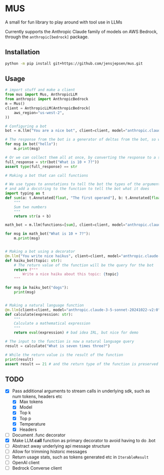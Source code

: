 # MUS

A small for fun library to play around with tool use in LLMs

Currently supports the Anthropic Claude family of models on AWS Bedrock, through the `anthropic[bedrock]` package.

## Installation
```bash
python -m pip install git+https://github.com/jensjepsen/mus.git
```

## Usage
```python
# import stuff and make a client
from mus import Mus, AnthropicLLM
from anthropic import AnthropicBedrock
m = Mus()
client = AnthropicLLM(AnthropicBedrock(
    aws_region="us-west-2",
))
```

<!-- invisible-code-block: python
# Setup the mock client for the examples
from mus import ToolUse, ToolResult
client.put_text("hello", "Hello")
client.put_tool_use("What is seven times three?", ToolUse(id="calc", name="calculate", input={"expression": "7 * 3"}) )
client.put_tool_result("What is seven times three?", ToolResult(id="calc", content="21"))
-->

```python
# Configuring a bot
bot = m.llm("You are a nice bot", client=client, model="anthropic.claude-3-5-sonnet-20241022-v2:0")

# The response from the bot is a generator of deltas from the bot, so we can stream them as they come in
for msg in bot("hello"):
    m.print(msg)

# Or we can collect them all at once, by converting the response to a string
full_response = str(bot("What is 10 + 7?"))
assert type(full_response) == str

# Making a bot that can call functions

# We use types to annotations to tell the bot the types of the arguments
# and add a docstring to the function to tell the bot what it does
import typing as t
def sum(a: t.Annotated[float, "The first operand"], b: t.Annotated[float, "The second operand"]):
    """
    Sum two numbers
    """
    return str(a + b)

math_bot = m.llm(functions=[sum], client=client, model="anthropic.claude-3-5-sonnet-20241022-v2:0")

for msg in math_bot("What is 10 + 7?"):
    m.print(msg)


# Making a bot using a decorator
@m.llm("You write nice haikus", client=client, model="anthropic.claude-3-5-sonnet-20241022-v2:0")
def haiku_bot(topic: str):
    # The return value of the function will be the query for the bot
    return f"""
        Write a nice haiku about this topic: {topic}
    """

for msg in haiku_bot("dogs"):
    print(msg)


# Making a natural language function
@m.llm(client=client, model="anthropic.claude-3-5-sonnet-20241022-v2:0").fun
def calculate(expression: str):
    """
    Calculate a mathematical expression
    """
    return eval(expression) # bad idea IRL, but nice for demo

# The input to the function is now a natural language query
result = calculate("What is seven times three?")

# While the return value is the result of the function
print(result)
assert result == 21 # and the return type of the function is preserved
```


## TODO
- [X] Pass additional arguments to stream calls in underlying sdk, such as num tokens, headers etc
    - [X] Max tokens
    - [X] Model
    - [X] Top k
    - [X] Top p
    - [X] Temperature
    - [X] Headers
- [ ] Document .func decorator
- [X] Make LLM.__call__ function as primary decorator to avoid having to do .bot
- [ ] Abstract away underlying api message structure
- [ ] Allow for trimming historic messages
- [ ] Return usage stats, such as tokens generated etc in `IterableResult`
- [ ] OpenAI client
- [ ] Bedrock Converse client

